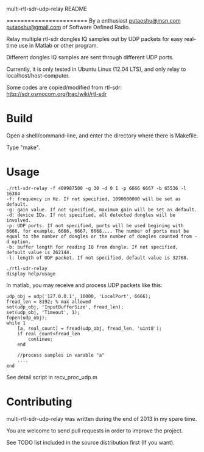 multi-rtl-sdr-udp-relay README

=======================
By a enthusiast <putaoshu@msn.com> <putaoshu@gmail.com> of Software Defined Radio.

Relay multiple rtl-sdr dongles IQ samples out by UDP packets for easy real-time use in Matlab or other program.

Different dongles IQ samples are sent through different UDP ports.

Currently, it is only tested in Ubuntu Linux (12.04 LTS), and only relay to localhost/host-computer.

Some codes are copied/modified from rtl-sdr: http://sdr.osmocom.org/trac/wiki/rtl-sdr

Build
=======================
Open a shell/command-line, and enter the directory where there is Makefile.

Type "make".


Usage
=======================
	./rtl-sdr-relay -f 409987500 -g 30 -d 0 1 -p 6666 6667 -b 65536 -l 16384
	-f: frequency in Hz. If not specified, 1090000000 will be set as default.
	-g: gain value. If not specified, maximum gain will be set as default.
	-d: device IDs. If not specified, all detected dongles will be involved.
	-p: UDP ports. If not specified, ports will be used begining with 6666, for example, 6666, 6667, 6668.... The number of ports must be equal to the number of dongles or the number of dongles counted from -d option.
	-b: buffer length for reading IQ from dongle. If not specified, default value is 262144.
	-l: length of UDP packet. If not specified, default value is 32768.

	./rtl-sdr-relay
	display help/usage

In matlab, you may receive and process UDP packets like this:

	udp_obj = udp('127.0.0.1', 10000, 'LocalPort', 6666);
	fread_len = 8192; % max allowed
	set(udp_obj, 'InputBufferSize', fread_len);
	set(udp_obj, 'Timeout', 1);
	fopen(udp_obj);
	while 1
	    [a, real_count] = fread(udp_obj, fread_len, 'uint8');
	    if real_count<fread_len
	        continue;
	    end
	
	    //process samples in varable "a"
	    ....
	end

See detail script in recv_proc_udp.m

Contributing
=======================
multi-rtl-sdr-udp-relay was written during the end of 2013 in my spare time. 

You are welcome to send pull requests in order to improve the project.

See TODO list included in the source distribution first (If you want).

